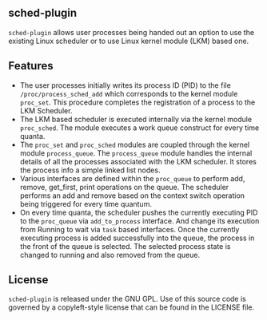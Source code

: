 ## sched-plugin

`sched-plugin` allows user processes being handed out an option to use the
existing Linux scheduler or to use Linux kernel module (LKM) based one.

## Features
- The user processes initially writes its process ID (PID) to the file `/proc/process_sched_add`
  which corresponds to the kernel module `proc_set`. This procedure completes
  the registration of a process to the LKM Scheduler.
- The LKM based scheduler is executed internally via the kernel module `proc_sched`.
  The module executes a work queue construct for every time quanta.
- The `proc_set` and `proc_sched` modules are coupled through the kernel module
  `process_queue`. The `process_queue` module handles the internal details of all
  the processes associated with the LKM scheduler. It stores the process info a
  simple linked list nodes.
- Various interfaces are defined within the `proc_queue` to perform add, remove,
  get\_first, print operations on the queue. The scheduler performs an add and
  remove based on the context switch operation being triggered for every time quantum.
- On every time quanta, the scheduler pushes the currently executing PID to the
  `proc_queue` via `add_to_process` interface. And change its execution from
  Running to wait via `task` based interfaces. Once the currently executing process
  is added successfully into the queue, the process in the front of the queue is
  selected. The selected process state is changed to running and also removed
  from the queue.

## License

`sched-plugin` is released under the GNU GPL. Use of this source code is governed by
a copyleft-style license that can be found in the LICENSE file.
